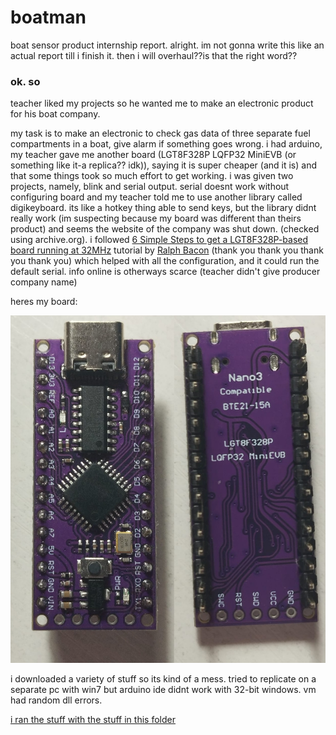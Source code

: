 # boatman
boat sensor product internship report.
alright. im not gonna write this like an actual report till i finish it. then i will overhaul??is that the right word??

### ok. so

teacher liked my projects so he wanted me to make an electronic product for his boat company.

my task is to make an electronic to check gas data of three separate fuel compartments in a boat, give alarm if something goes wrong. i had arduino, my teacher gave me another board (LGT8F328P LQFP32 MiniEVB (or something like it-a replica?? idk)), saying it is super cheaper (and it is) and that some things took so much effort to get working. i was given two projects, namely, blink and serial output. serial doesnt work without configuring board and my teacher told me to use another library called digikeyboard. its like a hotkey thing able to send keys, but the library didnt really work (im suspecting because my board was different than theirs product) and seems the website of the company was shut down. (checked using archive.org). i followed [6 Simple Steps to get a LGT8F328P-based board running at 32MHz](https://github.com/RalphBacon/LGT8F328P-Arduino-Clone-Chip-ATMega328P?tab=readme-ov-file#6-simple-steps-to-get-a-lgt8f328p-based-board-running-at-32mhz) tutorial by [Ralph Bacon](https://github.com/RalphBacon) (thank you thank you thank you thank you) which helped with all the configuration, and it could run the default serial. info online is otherways scarce (teacher didn't give producer company name)

heres my board:

![[boardpic]](theboard.jpg)

i downloaded a variety of stuff so its kind of a mess. tried to replicate on a separate pc with win7 but arduino ide didnt work with 32-bit windows. vm had random dll errors.

[i ran the stuff with the stuff in this folder](https://github.com/7-5/boatman/tree/main/extra)
